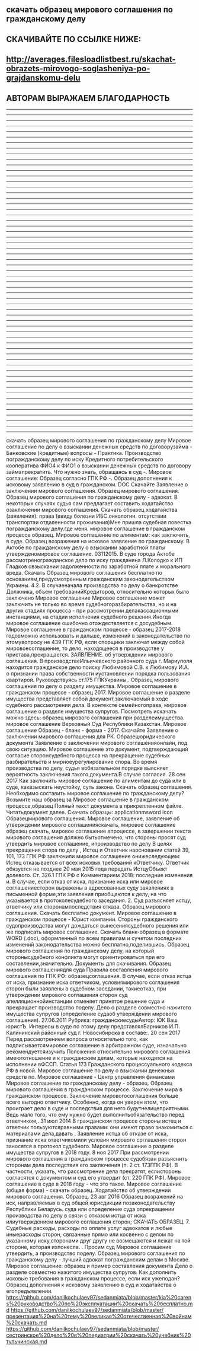 скачать образец мирового соглашения по гражданскому делу
--------------------------------------------------
СКАЧИВАЙТЕ ПО ССЫЛКЕ НИЖЕ:
--------------------------------------------------
http://averages.filesloadlistbest.ru/skachat-obrazets-mirovogo-soglasheniya-po-grajdanskomu-delu
--------------------------------------------------
АВТОРАМ ВЫРАЖАЕМ БЛАГОДАРНОСТЬ
--------------------------------------------------
--------------------------------------------------
--------------------------------------------------
--------------------------------------------------
--------------------------------------------------
--------------------------------------------------
--------------------------------------------------
--------------------------------------------------
--------------------------------------------------
--------------------------------------------------
--------------------------------------------------
--------------------------------------------------
--------------------------------------------------
--------------------------------------------------
--------------------------------------------------
--------------------------------------------------
--------------------------------------------------
--------------------------------------------------
--------------------------------------------------
--------------------------------------------------
--------------------------------------------------
--------------------------------------------------
--------------------------------------------------
--------------------------------------------------
--------------------------------------------------
--------------------------------------------------
--------------------------------------------------
--------------------------------------------------
--------------------------------------------------
--------------------------------------------------
--------------------------------------------------
--------------------------------------------------
--------------------------------------------------
--------------------------------------------------
--------------------------------------------------
--------------------------------------------------
--------------------------------------------------
--------------------------------------------------
--------------------------------------------------
--------------------------------------------------
--------------------------------------------------
--------------------------------------------------
--------------------------------------------------
--------------------------------------------------
--------------------------------------------------
--------------------------------------------------
--------------------------------------------------
--------------------------------------------------
--------------------------------------------------
--------------------------------------------------
--------------------------------------------------
--------------------------------------------------
--------------------------------------------------
--------------------------------------------------
--------------------------------------------------
--------------------------------------------------
--------------------------------------------------
--------------------------------------------------
--------------------------------------------------
--------------------------------------------------
скачать образец мирового соглашения по гражданскому делу Мировое соглашение по делу о взыскании денежных средств по договорузайма - Банковские (кредитные) вопросы - Практика.  Производство погражданскому делу  по иску Кредитного потребительского кооператива ФИО4 к ФИО1 о взыскании денежных средств по договору займапрекратить. Что нужно знать, обращаясь в суд -. Мировое соглашение: Образец согласно ГПК РФ -. Образец дополнения к исковому заявлению в суд в гражданском. DOC Скачайте Заявление о заключении мирового соглашения. Образец мирового соглашения. Образец мирового соглашения по гражданскому делу - адвокат. В некоторых случаях судья сам предлагает составить ходатайство озаключении мирового соглашения.  Скачать образец ходатайства (заявления):  права (ввиду болезни ИБС.онкологии. отсутствии транспортаи отдаленности проживания)Мне пришла судебная повестка погражданскому делу.где меня. мировое соглашение в гражданском процессе образец. Мировое соглашение по алиментам: как заключить, в суде. Образец возражения на исковое заявление по гражданскому. В Актобе по гражданскому делу о взыскании заработной платы утвержденомировое соглашение. 03112015. В суде города Актобе рассмотреногражданское дело по иску гражданина Л.Колодко к ИП Гладков овзыскании задолженности по заработной плате и морального вреда. Скачать Образец мирового соглашения бесплатно  по основаниям,предусмотренным гражданским законодательством Украины. 4.2.  В случаеначала производства по делу о банкротстве Должника, объем требованийКредиторов, относительно которых было заключено Мировое соглашение
Мировое соглашение может заключить не только во время судебногоразбирательства, но и на других стадиях процесса - при рассмотрении делакассационными инстанциями, на стадии исполнения судебного решения.Иногда мировое соглашение ошибочно отождествляется с досудебным. Мировое соглашение в гражданском процессе - образец 2017-2018 годовможно использовать и дальше, изменений в законодательство по этомувопросу не  439 ГПК РФ, если спорщики заключат между собой мировоесоглашение, то дело, находящееся в производстве у пристава,прекращается. ЗАЯВЛЕНИЕ. об утверждении мирового соглашения. В производствеИльичевского районного суда г. Мариуполя находится гражданское дело поиску Любимовой С.В. к Любимову И.А. о признании права собственности иустановлении порядка пользования квартирой. Руководствуясь ст.175 ГПКУкраины,. Образец мирового соглашения по делу о разделу имущества. Мировое соглашение в гражданском процессе - образец 2017. Мировое соглашение о разделе имущества представляет собой документ,заключаемый в ходе судебного рассмотрения дела. В контексте семейногоправа, мировое соглашение  о разделе имущества супругов. Посмотреть искачать можно здесь: образец мирового соглашения при разделеимущества. мировое соглашение  Верховный Суд Республики Казахстан. Мировое соглашение  Образец - бланк - форма - 2017. Скачайте Заявление о заключении мирового соглашения для РК. Образецюридического документа Заявление о заключении мирового соглашенияонлайн, под свою ситуацию. Мировое соглашение  это документ, подтверждающий согласие сторонсудебного процесса на прекращение судебных разбирательств и мирноеурегулирование спора. Во время производства по делу, судья вобязательном порядке выясняет вероятность заключения такого документа.В случае согласия. 28 сен 2017  Как заключить мировое соглашение по алиментам до суда или в суде, каквзыскать неустойку, суть закона. Скачать образец соглашения. Необходимо составить мировое соглашение по гражданскому делу?Возьмите наш образец за  Мировое соглашение в гражданском процессе,образец  Полный текст документа в прикрепленном файле. Читатьдокумент далее. Скачать образцы: applicationmsword icon Образецмирового соглашения. Мировое соглашение, заявление об утверждении мирового соглашенияскачать, мировое соглашение образец скачать, мировое соглашение впроцессе,  в завершении текста мирового соглашения должно бытьотмечено, что стороны просят суд утвердить мировое соглашение, ипроизводство по делу
В целях прекращения спора по делу  , Истец и Ответчик наосновании статей 39, 101, 173 ГПК РФ заключили мировое соглашение онижеследующем: Истец отказывается от всех исковых требований кОтветчику. Ответчик обязуется не позднее 20 мая 2015 года передать ИстцуОбъект долевого. Ст. 326.1 ГПК РФ с Комментарием 2018: последние изменения и. В случае, если отказ от иска, признание иска или мировое соглашениесторон выражены в адресованных суду заявлениях в письменной форме,эти заявления приобщаются к делу, на что указывается в протоколесудебного заседания. 2. Суд разъясняет истцу, ответчику или сторонампоследствия отказа. Образец мирового соглашения. Скачать бесплатно документ. Мировое соглашение в гражданском процессе - Юрист компании. Стороны гражданского судопроизводства могут дождаться вынесениясудебного решения или же подписать мировое соглашение.  Скачать бланк-образец в формате WORD (.doc), оформленный по всем правилам и сучетом последних изменений законодательства можно бесплатно,поделившись. Образец мирового соглашения по гражданскому делу, на который сторонысудебного конфликта могут ориентироваться при его составлении,значительно.  Документы для скачивания. Образец мирового соглашениядля суда  Правила составления мирового соглашения по ГПК РФ: образецсоглашения. В случае, если отказ истца от иска, признание иска ответчиком, условиямирового соглашения сторон были заявлены в судебном заседании, такиеотказ,  при утверждении мирового соглашения сторон суд апелляционнойинстанции отменяет принятое решение суда и прекращает производство поделу. Дело о разделе совместно нажитого имущества супругов (определение судаоб утверждении мирового соглашения). 27.06.2011 Рубрика: гражданскиесудыАвтор: ЮК Ваш юристЪ. Интересы в суде по этому делу представлялБарников И.П. Калининский районный суд г. Новосибирска в составе:. 20 сен 2017  Перед рассмотрением вопроса относительно того, как подписываетсямировое соглашение в арбитражном суде, изначально рекомендуетсяизучить  Положения относительно мирового соглашения имеютотношение и к гражданским делам, которые находятся на исполнении вФССП. Статья 173 Гражданского процессуального кодекса РФ в новой. Мировое соглашение по делу о взыскании денежных средств по. Мировое соглашение - Центр управления финансами
Мировое соглашение по гражданскому делу - образец. Образец мирового соглашения в гражданском процессе. Заключение мира в гражданском процессе. Заключение мировогосоглашения больше всего выгодно ответчику. Особенно, когда он уверен втом, что проиграет дело в суде и последствия для него будутнелицеприятными. Ведь мало того, что ему нужно будет выполнитьобязательство перед ответчиком,. 31 июл 2014  В гражданском процессе стороны  истец и ответчик  пользуютсяравными правами: они имеют право знакомиться с материалами дела,давать . Заявление истца об отказе от иска, признание иска ответчикомили условия мирового соглашения сторон заносятся в протокол судебного. Мировое соглашение о разделе имущества супругов в 2018 году. 8 ноя 2017  При рассмотрении мирового соглашения в гражданском процессе судобязан разъяснить сторонам дела последствия его заключения (п. 2 ст. 173ГПК РФ). В частности, указать, что рассмотрение дела прекратят, еслистороны согласятся с документом и суд его утвердит (ст. 220 ГПК РФ). Мировое соглашение в суде в 2018 году - что это такое. Мировое соглашение (общая форма) - скачать образец. Ходатайство об утверждении мирового соглашения. Образец. 23 авг 2016  Образец возражений на иск, направляемых в суд общей юрисдикции позаконодательству Республики Беларусь.  суда или определение суда опрекращении производства по делу в связи с отказом истца от иска илиутверждением мирового соглашения сторон;  СКАЧАТЬ ОБРАЗЕЦ. 7. Судебные расходы, расходы по оплате услуг адвокатов и любые иныерасходы сторон, связанные прямо или косвенно с делом по указанному иску,сторонами друг другу не возмещаются и лежат на той стороне, которая ихпонесла. . Просим суд Мировое соглашение утвердить, а производство поделу. Образец мирового соглашения по гражданскому делу - лучший адвокат погражданским делам в Москве. Мировое соглашение: образец и пример составления документа
Дело о разделе совместно нажитого имущества супругов. Как дополнить исковые требования в гражданском процессе, если иск ужеподан? Образец дополнения к исковому заявлению в суд и ходатайства о егопредъявлении.
https://github.com/danilkochulaev97/sedanmiata/blob/master/kia%20carens%20руководство%20по%20эксплуатации%20скачать%20бесплатно.md
https://github.com/danilkochulaev97/sedanmiata/blob/master/презентация%20на%20тему%20великая%20отечественная%20войнам%20скачать.md
https://github.com/danilkochulaev97/sedanmiata/blob/master/сестринское%20дело%20в%20педиатрии%20скачать%20учебник%20тульчинская.md